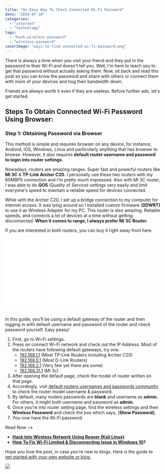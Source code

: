 ```yaml
---
title: "An Easy Way To Check Connected Wi-Fi Password"
date: "2019-07-18"
categories: 
  - "internet"
  - "technology"
tags: 
  - "hack-wireless-password"
  - "wireless-password"
coverImage: "ways-to-find-connected-wi-fi-password.png"
---
```


There is always a time when you visit your friend and they put in the password to their Wi-Fi and doesn't tell you. Well, I'm here to teach you to get that password without actually asking them. Now, sit back and read this post so you can know the password and share with others or connect them with more of your devices and hog their bandwidth down.

Friends are always worth it even if they are useless. Before further ado, let's get started.

## Steps To Obtain Connected Wi-Fi Password Using Browser:

### Step 1: Obtaining Password via Browser

This method is simple and requires browser on any device, for instance, Android, iOS, Windows, Linux and particularly anything that has browser to browse. However, it also requires **default router username and password to login into router settings.**

Nowadays, routers are amazing ranges. Super fast and powerful routers like **Mi 3C** & **TP-Link Archer C20.** I personally use these two routers with my 60MBPS connection and I'm pretty much impressed. Also with Mi 3C router, I was able to do **QOS** (Quality of Service) settings very easily and limit everyone's speed to maintain a reliable speed for devices connected.

While with the Archer C20, I set up a bridge connection to my computer for internet access. It was lying around so I installed custom firmware (**DDWRT)** to use it as Wireless Adapter for my PC. This router is also amazing. Reliable speeds, and connects a lot of devices at a time without getting disconnected. **When it comes to range, I always prefer Mi 3C Router.**

If you are interested in both routers, you can buy it right away from here.

<iframe style="width:120px;height:240px;" marginwidth="0" marginheight="0" scrolling="no" frameborder="0" src="//ws-in.amazon-adsystem.com/widgets/q?ServiceVersion=20070822&amp;OneJS=1&amp;Operation=GetAdHtml&amp;MarketPlace=IN&amp;source=ss&amp;ref=as_ss_li_til&amp;ad_type=product_link&amp;tracking_id=emadsblog-21&amp;language=en_IN&amp;marketplace=amazon&amp;region=IN&amp;placement=B0759QMF85&amp;asins=B0759QMF85&amp;linkId=6214e0c6fe7873c103cdcab380f29605&amp;show_border=true&amp;link_opens_in_new_window=true"></iframe>

 

<iframe style="width:120px;height:240px;" marginwidth="0" marginheight="0" scrolling="no" frameborder="0" src="//ws-in.amazon-adsystem.com/widgets/q?ServiceVersion=20070822&amp;OneJS=1&amp;Operation=GetAdHtml&amp;MarketPlace=IN&amp;source=ss&amp;ref=as_ss_li_til&amp;ad_type=product_link&amp;tracking_id=emadsblog-21&amp;language=en_IN&amp;marketplace=amazon&amp;region=IN&amp;placement=B07KB16JJX&amp;asins=B07KB16JJX&amp;linkId=79bbfded39ac5a6565f295c7784c74b0&amp;show_border=true&amp;link_opens_in_new_window=true"></iframe>

In this guide, you'll be using a default gateway of the router and then logging in with default username and password of the router and check password yourself. Easy peasy!

1. First, go to Wi-Fi settings.
2. Press on connect Wi-Fi network and check out the IP Address. Most of the routers have following default gateways, try one:
    - [192.168.1.1](http://192.168.1.1) (Most TP-Link Routers including Archer C20)
    - [192.168.0.1](http://192.168.0.1) (Most D-Link Routers)
    - [192.168.2.1](http://192.168.2.1) (Very few yet there are some)
    - [192.168.31.1](http://192.168.31.1) (Mi 3c)
3. After opening the default page, check the model of router written on that page.
4. Accordingly, visit [default routers usernames and passwords community](https://www.routerpasswords.com/) to check the router model username & password.
5. By default, many routers passwords are **blank** and username as **admin.** For others, it might both username and password as **admin.**
6. Once you're into router setting page, find the wireless settings and then **Wireless Password** and check the box which says, (**Show Password).**
7. You now have the Wi-Fi password.

Read Now -->

- [**Hack Into Wireless Network Using Reaver (Kali Linux)**](https://sastaeinstein.com/2017/04/hack-wireless-network.html)
- [**How To Fix Wi-Fi Limited & Disconnecting Issue in Windows 10**](https://sastaeinstein.com/2017/03/how-to-fix-limited-wi-fi-or-dropping-in-windows-10.html)**?**

Hope you love the post, in case you're new to blogs. Here is the guide to [get started with your own website or blog.](https://sastaeinstein.com/2018/12/beginners-guide-to-start-a-blog.html)

[![](images/The-Best-Hosting-Without-downtime-99-up-time-guarantee..png)](https://www.hostg.xyz/SH1fT)

